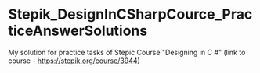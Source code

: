 # Stepik_DesignInCSharpCource_PracticeAnswerSolutions
My solution for practice tasks of Stepic Course "Designing in C #" (link to course - https://stepik.org/course/3944)
